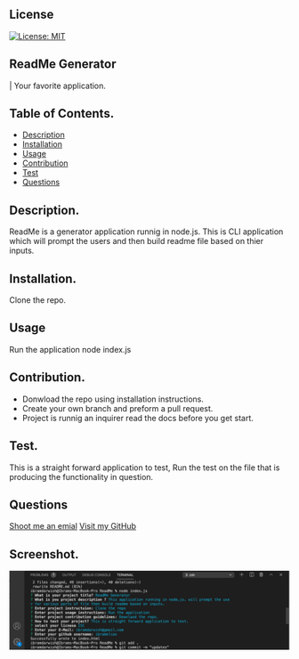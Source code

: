 
  ## License
  [![License: MIT](https://img.shields.io/badge/License-MIT-yellow.svg)](https://opensource.org/licenses/MIT)

  ## ReadMe Generator
  | Your favorite application.

  ## Table of Contents.
  - [Description](#Description)
  - [Installation](#installation)
  - [Usage](#Usage)
  - [Contribution](#Contribution)
  - [Test](#Test)
  - [Questions](#Questions)
   

  ## Description.
  ReadMe is a generator application runnig in node.js. This is CLI application which will prompt the users and then build readme file based on thier inputs.

  ## Installation.
  Clone the repo.

  ## Usage
  Run the application node index.js

  ## Contribution.
  * Donwload the repo using installation instructions. 
  * Create your own branch and preform a pull request. 
  * Project is runnig an inquirer read the docs before you get start.


  ## Test.
  This is a straight forward application to test, Run the test on the file that is producing the functionality in question.


  ## Questions
  [Shoot me an emial](ibramdarwish@gmail.com)
  [Visit my GitHub](https://github.com/ibramelias)


  ## Screenshot.
  ![](img/Screen%20Shot%202020-11-11%20at%208.17.26%20PM.png)

  